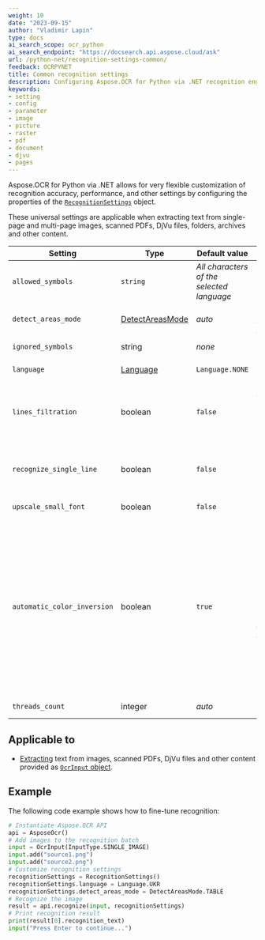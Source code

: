 ```yaml
---
weight: 10
date: "2023-09-15"
author: "Vladimir Lapin"
type: docs
ai_search_scope: ocr_python
ai_search_endpoint: "https://docsearch.api.aspose.cloud/ask"
url: /python-net/recognition-settings-common/
feedback: OCRPYNET
title: Common recognition settings
description: Configuring Aspose.OCR for Python via .NET recognition engine for extracting text from images, scanned PDFs, DjVu files and other content.
keywords:
- setting
- config
- parameter
- image
- picture
- raster
- pdf
- document
- djvu
- pages
---
```


Aspose.OCR for Python via .NET allows for very flexible customization of recognition accuracy, performance, and other settings by configuring the properties of the [`RecognitionSettings`](https://reference.aspose.com/ocr/python-net/aspose.ocr/recognitionsettings/) object.

These universal settings are applicable when extracting text from single-page and multi-page images, scanned PDFs, DjVu files, folders, archives and other content.

Setting | Type | Default value | Description
------- | ---- | ------------- | -----------
`allowed_symbols` | `string` | _All characters of the selected language_ | The [whitelist](/ocr/python-net/characters-whitelist/) of characters Aspose.OCR engine will look for.
`detect_areas_mode` | [DetectAreasMode](https://reference.aspose.com/ocr/python-net/aspose.ocr/detectareasmode/) | _auto_ | Manually override the default [document areas detection method](/ocr/python-net/areas-detection/#area-detection-modes).
`ignored_symbols` | string | _none_ | A [blacklist](/ocr/python-net/characters-blacklist/) of characters that are ignored during recognition.
`language` | [Language](https://reference.aspose.com/ocr/python-net/aspose.ocr/language/) | `Language.NONE` | Specify a [language](/ocr/python-net/languages/) for recognition.
`lines_filtration	` | boolean | `false` | Set to `true` to recognize text in tables.<br />Set to `false` to improve performance by ignoring table structures and treating tables as plain text.
`recognize_single_line` | boolean | `false` | Recognize a [single-line](/ocr/python-net/recognize-single-line/) image. Disables automatic document region detection.<br />Improves the recognition performance of simple images.
`upscale_small_font` | boolean | `false` | Improve small font recognition and detection of dense lines.
`automatic_color_inversion` | boolean | `true` | Improve recognition accuracy of white text on a dark/black background. If you are not optimizing every aspect of recognition (for example, for online applications or entry-level devices), leave this setting set to true.<br />This setting is only applicable when using one of the following [document area detection modes](/ocr/python-net/areas-detection/):<ul><li>[`DetectAreasMode.PHOTO`](/ocr/python-net/areas-detection/photo/)</li><li>[`DetectAreasMode.COMBINE`](/ocr/python-net/areas-detection/combine/)</li><li>[`DetectAreasMode.TABLE`](/ocr/python-net/areas-detection/table/)</li><li>[`DetectAreasMode.CURVED_TEXT`](/ocr/python-net/areas-detection/curved_text/)</li></ul>
`threads_count` | integer | _auto_ | The number of [CPU threads](/ocr/python-net/multithreading/) used for recognition.

## Applicable to

- [Extracting](/ocr/python-net/recognition/) text from images, scanned PDFs, DjVu files and other content provided as [`OcrInput` object](/ocr/python-net/ocrinput/).

## Example

The following code example shows how to fine-tune recognition:

```python
# Instantiate Aspose.OCR API
api = AsposeOcr()
# Add images to the recognition batch
input = OcrInput(InputType.SINGLE_IMAGE)
input.add("source1.png")
input.add("source2.png")
# Customize recognition settings
recognitionSettings = RecognitionSettings()
recognitionSettings.language = Language.UKR
recognitionSettings.detect_areas_mode = DetectAreasMode.TABLE
# Recognize the image
result = api.recognize(input, recognitionSettings)
# Print recognition result
print(result[0].recognition_text)
input("Press Enter to continue...")
```
